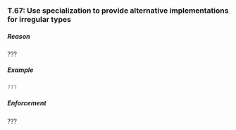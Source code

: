 ### <a name="Rt-specialization2"></a>T.67: Use specialization to provide alternative implementations for irregular types

##### Reason

 ???

##### Example

```cpp
???

```
##### Enforcement

???

